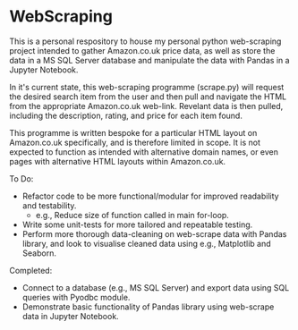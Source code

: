 # WebScraping

This is a personal respository to house my personal python web-scraping project intended to gather Amazon.co.uk price data, as well as store the data in a MS SQL Server database and manipulate the data with Pandas in a Jupyter Notebook.

In it's current state, this web-scraping programme (scrape.py) will request the desired search item from the user and then pull and navigate the HTML from the appropriate Amazon.co.uk web-link. Revelant data is then pulled, including the description, rating, and price for each item found.

This programme is written bespoke for a particular HTML layout on Amazon.co.uk specifically, and is therefore limited in scope. It is not expected to function as intended with alternative domain names, or even pages with alternative HTML layouts within Amazon.co.uk.

To Do:
- Refactor code to be more functional/modular for improved readability and testability.
  - e.g., Reduce size of function called in main for-loop.
- Write some unit-tests for more tailored and repeatable testing.
- Perform more thorough data-cleaning on web-scrape data with Pandas library, and look to visualise cleaned data using e.g., Matplotlib and Seaborn.

Completed:
- Connect to a database (e.g., MS SQL Server) and export data using SQL queries with Pyodbc module.
- Demonstrate basic functionality of Pandas library using web-scrape data in Jupyter Notebook.
